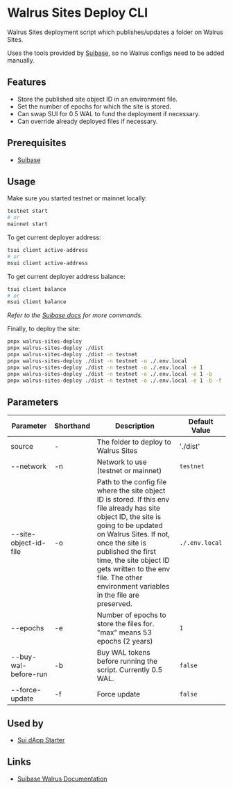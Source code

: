 # Walrus Sites Deploy CLI

Walrus Sites deployment script which publishes/updates a folder on Walrus Sites.

Uses the tools provided by [Suibase](https://suibase.io), so no Walrus configs need to be added manually.

## Features

- Store the published site object ID in an environment file.
- Set the number of epochs for which the site is stored.
- Can swap SUI for 0.5 WAL to fund the deployment if necessary.
- Can override already deployed files if necessary.

## Prerequisites

- [Suibase](https://suibase.io/how-to/install.html)

## Usage

Make sure you started testnet or mainnet locally:
```bash
testnet start
# or
mainnet start
```

To get current deployer address:

```bash
tsui client active-address
# or
msui client active-address
```

To get current deployer address balance:

```bash
tsui client balance
# or
msui client balance
```

_Refer to the [Suibase docs](https://suibase.io/walrus.html) for more commands._

Finally, to deploy the site:

```bash
pnpx walrus-sites-deploy
pnpx walrus-sites-deploy ./dist
pnpx walrus-sites-deploy ./dist -n testnet
pnpx walrus-sites-deploy ./dist -n testnet -o ./.env.local
pnpx walrus-sites-deploy ./dist -n testnet -o ./.env.local -e 1
pnpx walrus-sites-deploy ./dist -n testnet -o ./.env.local -e 1 -b
pnpx walrus-sites-deploy ./dist -n testnet -o ./.env.local -e 1 -b -f
```

## Parameters

| Parameter | Shorthand | Description | Default Value |
|-----------|-----------|-------------|---------------|
| source | - | The folder to deploy to Walrus Sites | './dist' |
| --network | -n | Network to use (testnet or mainnet) | `testnet` |
| --site-object-id-file | -o | Path to the config file where the site object ID is stored. If this env file already has site object ID, the site is going to be updated on Walrus Sites. If not, once the site is published the first time, the site object ID gets written to the env file. The other environment variables in the file are preserved. | `./.env.local` |
| --epochs | -e | Number of epochs to store the files for. "max" means 53 epochs (2 years) | `1` |
| --buy-wal-before-run | -b | Buy WAL tokens before running the script. Currently 0.5 WAL. | `false` |
| --force-update | -f | Force update | `false` |

## Used by

- [Sui dApp Starter](https://sui-dapp-starter.dev/)

## Links

- [Suibase Walrus Documentation](https://suibase.io/walrus.html)
